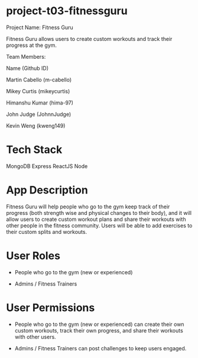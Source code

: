 # project-t03-fitnessguru
Project Name: Fitness Guru

Fitness Guru allows users to create custom workouts and track their progress at the gym.

Team Members:

Name (Github ID)

Martin Cabello (m-cabello)

Mikey Curtis (mikeycurtis)

Himanshu Kumar (hima-97)

John Judge (JohnnJudge)

Kevin Weng (kweng149)

# Tech Stack
MongoDB
Express
ReactJS
Node

# App Description
Fitness Guru will help people who go to the gym keep track of their progress (both strength wise and physical changes to their body), and it will allow users to create custom workout plans and share their workouts with other people in the fitness community. Users will be able to add exercises to their custom splits and workouts.

# User Roles
* People who go to the gym (new or experienced)

* Admins / Fitness Trainers

# User Permissions
* People who go to the gym (new or experienced) can create their own custom workouts, track their own progress, and share their workouts with other users.

* Admins / Fitness Trainers can post challenges to keep users engaged.
